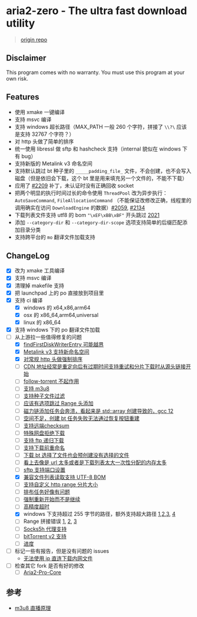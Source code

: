 # aria2-zero - The ultra fast download utility

> [origin repo](https://github.com/aria2/aria2)

## Disclaimer

This program comes with no warranty.
You must use this program at your own risk.


## Features

- 使用 xmake 一键编译
- 支持 msvc 编译
- 支持 windows 超长路径（MAX_PATH 一般 260 个字符，拼接了 `\\?\` 应该是支持 32767 个字符？）
- 对 http 头做了简单的排序
- 统一使用 libressl 做 sftp 和 hashcheck 支持（internal 貌似在 windows 下有 bug）
- 支持新版的 Metalink v3 命名空间
- 支持默认跳过 bt 种子里的 `_____padding_file_` 文件，不会创建，也不会写入磁盘（但是依旧会下载，这个 bt 里是用来填充另一个文件的，不能不下载）
- 应用了 [#2209](https://github.com/aria2/aria2/pull/2209) 补丁，未认证时没有正确回收 socket
- 把两个明显的执行时间过长的命令使用 `ThreadPool` 改为异步执行：`AutoSaveCommand`, `FileAllocationCommand` （不能保证改修改正确，线程里的调用确实在访问 `DownloadEngine` 的数据）[#2059](https://github.com/aria2/aria2/issues/2059), [#2134](https://github.com/aria2/aria2/issues/2134)
- 下载列表文件支持 utf8 的 bom `"\xEF\xBB\xBF"` 开头跳过 [2021](https://github.com/aria2/aria2/issues/2021)
- 添加 `--category-dir` 和 `--category-dir-scope` 选项支持简单的后缀匹配添加目录分类
- 支持跨平台的 `mo` 翻译文件加载支持

## ChangeLog

- [x] 改为 xmake 工具编译
- [x] 支持 msvc 编译
- [x] 清理掉 makefile 支持
- [x] 把 launchpad 上的 po 直接放到项目里
- [x] 支持 ci 编译
    + [x] windows 的 x64,x86,arm64
    + [x] osx 的 x86_64,arm64,universal
    + [x] linux 的 x86_64
- [x] 支持 windows 下的 po 翻译文件加载
- [ ] 从上游拉一些值得修复的问题
    + [x] [findFirstDiskWriterEntry 可能越界](https://github.com/aria2/aria2/issues/2216)
    + [x] [Metalink v3 支持新命名空间](https://github.com/aria2/aria2/issues/2267)
    + [x] [对常规 http 头做强制排序](https://github.com/aria2/aria2/issues/2272)
    + [ ] [CDN 地址经常是重定向后有过期时间支持重试和分片下载时从源头链接开始](https://github.com/aria2/aria2/issues/2197)
    + [ ] [follow-torrent 不起作用](https://github.com/aria2/aria2/issues/2196)
    + [ ] [支持 m3u8](https://github.com/aria2/aria2/issues/2164)
    + [ ] [支持种子文件过滤](https://github.com/aria2/aria2/issues/843)
    + [ ] [应该有选项跳过 Range 头添加](https://github.com/aria2/aria2/issues/2051)
    + [ ] [磁力链添加任务会奔溃，看起来是 std::array 创建导致的，gcc 12](https://github.com/aria2/aria2/issues/2064)
    + [ ] [空间不足，创建 bt 任务失败无法通过恢复按钮重建](https://github.com/aria2/aria2/issues/2043)
    + [ ] [支持远端checksum](https://github.com/aria2/aria2/issues/2076)
    + [ ] [特殊网盘拒绝下载](https://github.com/aria2/aria2/issues/2042)
    + [ ] [支持 ftp 递归下载](https://github.com/aria2/aria2/issues/2036)
    + [ ] [支持下载前重命名](https://github.com/aria2/aria2/issues/2034)
    + [ ] [下载 bt 选择了文件也会预创建没有选择的文件](https://github.com/aria2/aria2/issues/2032)
    + [ ] [看上去像是 url 太多或者是下载列表太大一次性分配的内存太多](https://github.com/aria2/aria2/issues/2025)
    + [ ] [sftp 支持端口设置](https://github.com/aria2/aria2/issues/2022)
    + [x] [兼容文件列表读取支持 UTF-8 BOM](https://github.com/aria2/aria2/issues/2021)
    + [ ] [支持自定义 http range 分片大小](https://github.com/aria2/aria2/issues/2017)
    + [ ] [排布任务好像有问题](https://github.com/aria2/aria2/issues/2012)
    + [ ] [强制重新开始而不是继续](https://github.com/aria2/aria2/issues/2010)
    + [ ] [高精度超时](https://github.com/aria2/aria2/issues/2002)
    + [x] windows 下支持超过 255 字节的路径，额外支持超大路径 [1](https://github.com/aria2/aria2/issues/1997),[2](https://github.com/aria2/aria2/issues/1981),[3](https://github.com/aria2/aria2/issues/1070), [4](https://github.com/imfile-io/imfile-desktop/issues/56)
    + [ ] Range 拼接错误 [1](https://github.com/aria2/aria2/issues/1971), [2](https://github.com/aria2/aria2/issues/1344#issuecomment-1570701152), [3](https://github.com/aria2/aria2/pull/1587)
    + [ ] [Socks5h 代理支持](https://github.com/aria2/aria2/issues/1830)
    + [ ] [bitTorrent v2 支持](https://github.com/aria2/aria2/issues/1685)
    + [ ] [进度](https://github.com/aria2/aria2/issues?page=17&q=is%3Aissue+is%3Aopen)
- [ ] 标记一些有报告，但是没有问题的 issues
    - [无法使用 ip 直连下载内网文件](https://github.com/aria2/aria2/issues/2049)
- [ ] 检查其它 fork 是否有好的修改
    - [ ] [Aria2-Pro-Core](https://github.com/P3TERX/Aria2-Pro-Core)

## 参考

- [m3u8 直播原理](https://simonzhangcn.github.io/blog-src/dist/live/#%E4%B8%BB%E6%B5%81%E7%9B%B4%E6%92%AD%E5%8D%8F%E8%AE%AE)
